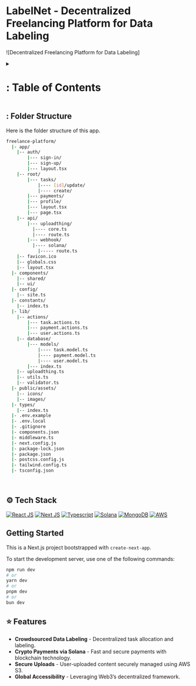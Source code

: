 
<a name="readme-top"></a>

# LabelNet - Decentralized Freelancing Platform for Data Labeling

![Decentralized Freelancing Platform for Data Labeling]

<!-- Table of Contents -->
<details>
<summary>

# : Table of Contents

</summary>

- [Folder Structure](#folder-structure)
- [Getting Started](#toolbox-getting-started)
- [Screenshots](#camera-screenshots)
- [Tech Stack](#gear-tech-stack)
- [Features](#star-features)
- [Contribute](#raised_hands-contribute)
- [Acknowledgements](#gem-acknowledgements)
- [Buy Me a Coffee](#coffee-buy-me-a-coffee)
- [Follow Me](#rocket-follow-me)
- [Learn More](#books-learn-more)
- [Deploy on Vercel](#page_with_curl-deploy-on-vercel)
- [Give A Star](#star-give-a-star)

</details>

## : Folder Structure

Here is the folder structure of this app.

```bash
freelance-platform/
  |- app/
    |-- auth/
        |--- sign-in/
        |--- sign-up/
        |--- layout.tsx
    |-- root/
        |--- tasks/
            |---- [id]/update/
            |---- create/
        |--- payments/
        |--- profile/
        |--- layout.tsx
        |--- page.tsx
    |-- api/
        |--- uploadthing/
          |---- core.ts
          |---- route.ts
        |--- webhook/
          |---- solana/
            |----- route.ts
    |-- favicon.ico
    |-- globals.css
    |-- layout.tsx
  |- components/
    |-- shared/
    |-- ui/
  |- config/
    |-- site.ts
  |- constants/
    |-- index.ts
  |- lib/
    |-- actions/
        |--- task.actions.ts
        |--- payment.actions.ts
        |--- user.actions.ts
    |-- database/
        |--- models/
            |---- task.model.ts
            |---- payment.model.ts
            |---- user.model.ts
        |--- index.ts
    |-- uploadthing.ts
    |-- utils.ts
    |-- validator.ts
  |- public/assets/
    |-- icons/
    |-- images/
  |- types/
    |-- index.ts
  |- .env.example
  |- .env.local
  |- .gitignore
  |- components.json
  |- middleware.ts
  |- next.config.js
  |- package-lock.json
  |- package.json
  |- postcss.config.js
  |- tailwind.config.ts
  |- tsconfig.json
```

<br />



## :gear: Tech Stack

[![React JS](https://skillicons.dev/icons?i=react "React JS")](https://react.dev/ "React JS") [![Next JS](https://skillicons.dev/icons?i=next "Next JS")](https://nextjs.org/ "Next JS") [![Typescript](https://skillicons.dev/icons?i=ts "Typescript")](https://www.typescriptlang.org/ "Typescript") [![Solana](https://skillicons.dev/icons?i=solana "Solana")](https://solana.com/ "Solana") [![MongoDB](https://skillicons.dev/icons?i=mongodb "MongoDB")](https://mongodb.com/ "MongoDB") [![AWS](https://skillicons.dev/icons?i=aws "AWS")](https://aws.amazon.com/ "AWS")

## Getting Started

This is a Next.js project bootstrapped with `create-next-app`.

To start the development server, use one of the following commands:

```bash
npm run dev
# or
yarn dev
# or
pnpm dev
# or
bun dev
```

## :star: Features

- **Crowdsourced Data Labeling** - Decentralized task allocation and labeling.
- **Crypto Payments via Solana** - Fast and secure payments with blockchain technology.
- **Secure Uploads** - User-uploaded content securely managed using AWS S3.
- **Global Accessibility** - Leveraging Web3’s decentralized framework.


